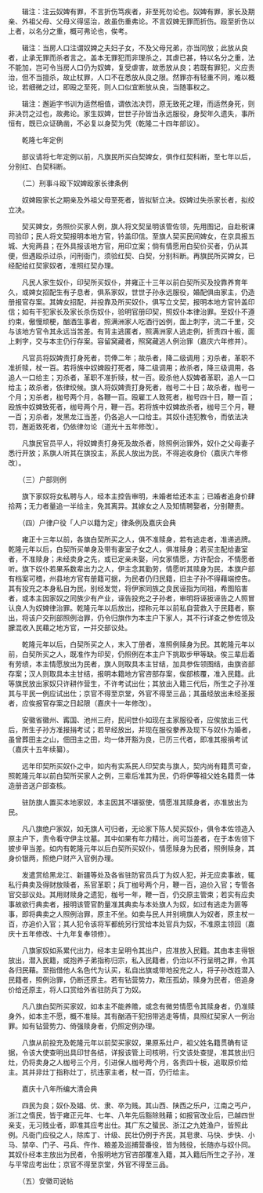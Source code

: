 <!-- { "loadSidebar": true } -->
　　辑注：注云奴婢有罪，不言折伤笃疾者，非至死勿论也。奴婢有罪，家长及期亲、外祖父母、父母义得惩治，故虽伤重弗论。不言奴婢无罪而折伤。殴至折伤以上者，以名分之重，概可弗论也，俟考。

　　辑注：当房人口注谓奴婢之夫妇子女，不及父母兄弟，亦当同放；此放从良者，止承无罪而杀者言之。盖本无罪犯而非理杀之，其虐已甚，特以名分之重，法不能加，岂可令当房人口仍为奴婢，复受虐害，故悉放从良；若既有罪犯，义应责治，但不当擅杀，故止杖罪，人口不在悉放从良之限。然罪亦有轻重不同，难以概论，若细微之过，即殴之至死，则人口似宜断放从良，当随事权之。

　　辑注：邂逅字书训为适然相值，谓依法决罚，原无致死之理，而适然身死，则非决罚之过也，故弗论。家生奴婢，世世子孙皆当永远服役，身契年久遗失，事所恒有，既已众证确凿，不必复以身契为凭（乾隆二十四年部议）。

　　乾隆七年定例

　　部议请将七年定例以前，凡旗民所买白契婢女，俱作红契科断，至七年以后，分别红、白契科断。

　　（二）刑事斗殴下奴婢殴家长律条例

　　奴婢殴家长之期亲及外祖父母至死者，皆拟斩立决。奴婢过失杀家长者，拟绞立决。

　　契买婢女，务照价买家人例，旗人将文契呈明该管佐领，先用图记，自赴税课司验印；民人将文契报明本地方官，钤盖印信。至旗人契买民间婢女，在京具报五城、大宛两县；在外具报该地方官，用印立案；倘有情愿用白契价买者，仍从其便，但遇殴杀过杀，问刑衙门，须验红契、白契，分别科断。再旗民所买婢女，已经配给红契家奴者，准照红契办理。

　　凡民人家生奴仆，印契所买奴仆，并雍正十三年以前白契所买及投靠养育年久，或婢女招配生有子息者，俱系家奴，世世子孙永远服役，婚配俱由家主，仍造册报官存案。其婢女招配，并投靠及所买奴仆，俱写立文契，报明本地方官钤盖印信；如有干犯家长及家长杀伤奴仆，验明官册印契，照奴仆本律治罪。至奴仆不遵约束，傲慢顽梗，酗酒生事者，照满洲家人吃酒行凶例，面上刺字，流二千里，交与该地方官令其永远当苦差。有背主逃匿者，照满洲家人逃走例，折责四十板，面上剌字，交与本主仍行存案。容留窝藏者，照窝藏逃人例治罪（嘉庆六年修并）。

　　凡官员将奴婢责打身死者，罚俸二年；故杀者，降二级调用；刃杀者，革职不准折赎，杖一百。若将族中奴婢殴打死者，降二级调用；故杀者，降三级调用，各追人一口给主；刃杀者，革职不准折赎，杖一百。殴杀他人奴婢者革职，追人一口给主；故杀者，依律绞候。旗人将奴婢责打身死者，枷号二十日；故杀者，枷号一个月；刃杀者，枷号两个月，各鞭一百。殴雇工人致死者，枷号四十日，鞭一百；殴族中奴婢致死者，枷号两个月，鞭一百。若将族中奴婢故杀者，枷号三个月，鞭一百；刃杀者，发黑龙江当差，仍各追人一口给主。其奴仆违犯教令，而依法决罚，邂逅致死者，仍依律勿论（道光十五年修改）。

　　凡旗民官员平人，将奴婢责打身死及故杀者，除照例治罪外，奴仆之父母妻子悉行开放；系旗人听其在旗投主，系民人放出为民，不得追收身价（嘉庆六年修改）。

　　（三）户部则例

　　旗下家奴将女私聘与人，经本主控告审明，未婚者给还本主；已婚者追身价肆拾两；无力者量追一半给主，免其离异。其嫁女之人及知情聘娶者，分别鞭责。

　　（四）户律户役「人户以籍为定」律条例及嘉庆会典

　　雍正十三年以前，各旗白契所买之人，俱不准赎身，若有逃走者，准递逃牌。乾隆元年以后，白契所买单身及带有妻室子女之人，俱准赎身；若买主配给妻室者，不准赎身；未经卖身之先，或已定亲未娶，问女家情愿，方许配合，不情愿者听。旗下奴仆若果系数辈出力之人，伊主念其勤劳，情愿听其赎身为民，本旗户部有档案可稽，州县地方官有册籍可据，为民者仍归民籍，旧主子孙不得藉端控告。其有投充之本身私自为民，别经发觉，将伊家同族之良民诬指为同祖，希图陷害者，或本主因家奴之同族少有产业，诬告投充之子孙者，审明将诬扳诬告之人照冒认良人为奴婢律治罪。乾隆元年以后放出，捏称元年以前私自营救入于民籍者，察出，将该户交刑部照例治罪，仍令归旗作为本主户下家人，其不行详查之参佐领及朦混收入民藉之地方官，一并交部议处。

　　乾隆元年以后，白契所买之人，末入丁册者，准照例赎身为民。其乾隆元年以前，白契所买之人，既准作为印契，仍照例在本主户下挑取步甲等缺。俟三辈后着有劳绩，本主情愿放出为民者，旗人则取具本主甘结，加具参佐领图结，由旗咨部存案；汉人则取具本主甘结，报明本籍地方官咨部存案，俟部核覆，准入民籍。此等旗民放出家奴只许耕作营生，不许考试出仕；其放出入籍三代后，所生之子孙准其与平民一例应试出仕；京官不得至京堂，外官不得至三品；其虽经放出未经圣报者，应俟报官存案之日起限（嘉庆十一年修改）。

　　安徽省徽州、寗国、池州三府，民间世仆如现在主家服役者，应俟放出三代后，所生子孙方准报捐考试；若早经放出，并现在服役豢养及现下与奴仆为婚者，虽曾葬田主之山，佃田主之田，均一体开豁为良，已历三代者，即准其报捐考试（嘉庆十五年续纂）。

　　远年印契所买奴仆之中，如内有实系民人印契卖与旗人，契内尚有籍贯可查，照乾隆元年以前白契所买家人之例，三辈后准其为民，仍将伊等祖父姓名籍贯一体造册咨送户部查核。

　　驻防旗人置买本地家奴，本主因其不堪驱使，情愿准其赎身者，亦准放出为民。

　　凡八旗绝户家奴，如无旗人可归者，无论家下陈人契买奴仆，俱令本佐领造入原主户下，责令看守伊主坟墓。其中如果有年力精壮，尚可当差者，在于本佐领下披步甲当差。如内有乾隆元年以后白契所买奴仆，情愿赎身为民者，照例赎身，其身价银两，照绝户财产入官例办理。

　　发遣赏给黑龙江、新疆等处及各省驻防官员兵丁为奴人犯，并无应卖事故，辄私行典卖及得财放赎者，系官革职；兵丁枷号两个月，鞭一百，追价入官；专管各官交部议处。其用财赎身之遗犯，枷号一年，鞭一百，仍交原主管束；若实有应卖事故欲行典卖者，报明该管官酌量准其典卖与本处旗人为奴，如过有逃走为匪等事，即将典卖之人照例治罪，原主不坐。如卖与民人并别境旗人为奴者，原主杖一百，亦追价入官；其人犯令该将军都统另行赏给本处官兵为奴，不准原主领回（嘉庆十五年修改、十九年复奉领修）。

　　八旗家奴如系累代出力，经本主呈明令其出户，应准放入民籍。其由本主得银放出，潜入民籍，或抱养子弟指称归宗，私入民籍者，仍治以不行呈明之罪，令其各归民藉。至指借他人名色代为认买，私自出旗或带地投充之人，将子孙改姓潜入民籍者，照例治罪，仍断还原主。若有钻营势力，欺压孤幼，赎身为民者，倍追身价给还原主，将人口赏给外省驻防兵丁为奴。

　　凡八旗白契所买家奴，如本主不能养赡，或念有微劳情愿令其赎身者，仍准赎身外，如本主不愿，概不准赎。其有酗酒干犯拐带逃走等情，具照红契家人一例治罪。如有钻营势力、倚强赎身者，仍照定例办理。

　　八旗从前投充及乾隆元年以前契买家奴，果原系灶户，祖父姓名籍贯确有证据，令该大使查明出具印甘各结，详报该管上司核明，行文该处查提，准其放出归灶，仍将卖身之人枷号三个月，引进保人枷号两个月，各责四十板，追取原价给主。其并非灶丁指称灶丁，抗违家主者，杖一百，仍行给主。

　　嘉庆十八年所编大清会典

　　四民为良；奴仆及娼、优、隶、卒为贱。其山西、陕西之乐户，江南之丐户，浙江之惰民，皆于雍正元年、七年、八年先后豁除贱藉；如报官改业后，已越四世亲支，无习贱业者，即准其应考出仕。其广东之蜑民、浙江之九姓渔户，皆照此例。凡衙门应役之人，除库丁、计级、民壮仍例于齐民，其皂隶、马快、步快、小马、禁卒、门子、弓兵、仵作、粮差及巡捕营番役，皆为贱役，长随亦与奴仆同。其奴仆经本主放出为民者，令报明地方官咨部覆准入籍，其入籍后所生之子孙，准与平常应考出仕；京官不得至京堂，外官不得至三品。

　　（五）安徽司说帖


